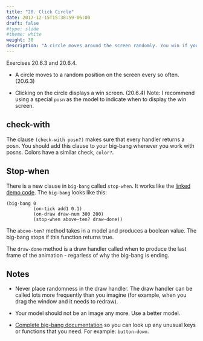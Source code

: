 ```yaml
---
title: "20. Click Circle"
date: 2017-12-15T15:38:59-06:00
draft: false
#type: slide
#theme: white
weight: 30
description: "A circle moves around the screen randomly. You win if you can click on it."
---
```


Exercises 20.6.3 and 20.6.4.

* A circle moves to a random position on the screen every so often. (20.6.3) 

* Clicking on the circle displays a win screen. (20.6.4) Note: I recommend using a special `posn` as the model to indicate when to display the win screen.

## check-with

The clause `(check-with posn?)` makes sure that every handler returns a posn.
You should add this clause to your big-bang whenever you work with posns. 
Colors have a similar check, `color?`.

## Stop-when

There is a new clause in `big-bang` called `stop-when`. It works like the [linked demo code](stop-when.rkt). The `big-bang` looks like this:
```racket
(big-bang 0
          (on-tick add1 0.1)
          (on-draw draw-num 300 200)
          (stop-when above-ten? draw-done))
```
The `above-ten?` method takes in a model and produces a boolean value. The big-bang stops if this function returns true.

The `draw-done` method is a draw handler called when to produce the last frame of the animation - regarless of why the big-bang is ending.

## Notes

* Never place randomness in the draw handler. The draw handler can be called lots more frequently than you imagine (for example, when you drag the window and it needs to redraw).
* Your model should not be an image any more. Use a better model.

* [Complete big-bang documentation](https://docs.racket-lang.org/teachpack/2htdpuniverse.html) so you can look up any unusual keys or functions that you need. For example: `button-down`.

